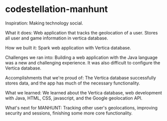 # codestellation-manhunt

Inspiration: Making technology social.

What it does: Web application that tracks the geolocation of a user. Stores all user and game information in vertica database.

How we built it: Spark web application with Vertica database.

Challenges we ran into: Building a web application with the Java language was a new and challenging experience. It was also difficult to configure the Vertica database.

Accomplishments that we're proud of: The Vertica database successfully stores data, and the app has much of the necessary functionality.

What we learned: We learned about the Vertica database, web development with Java, HTML, CSS, javascript, and the Google geolocation API.

What's next for MANHUNT: Tracking other user's geolocations, improving security and sessions, finishing some more core functionality.
